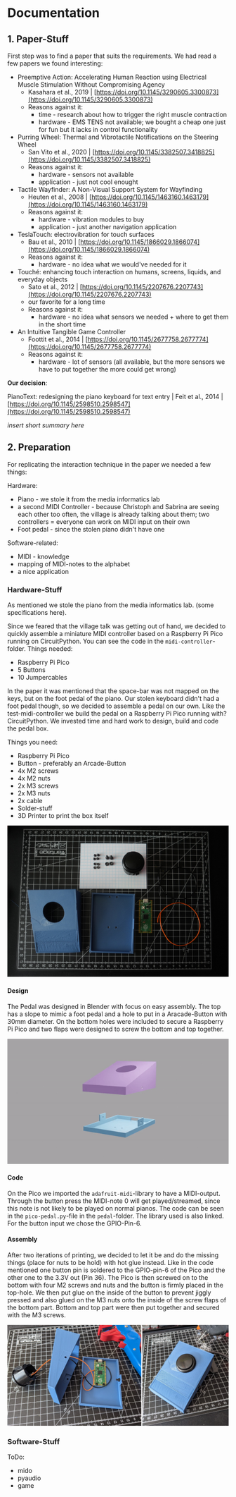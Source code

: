 # Documentation

## 1. Paper-Stuff

First step was to find a paper that suits the requirements. We had read a few papers we found interesting:

* Preemptive Action: Accelerating Human Reaction using Electrical Muscle Stimulation Without Compromising Agency
  * Kasahara et al., 2019 | [https://doi.org/10.1145/3290605.3300873](https://doi.org/10.1145/3290605.3300873)
  * Reasons against it:
    * time - research about how to trigger the right muscle contraction
    * hardware - EMS TENS not available; we bought a cheap one just for fun but it lacks in control functionality
* Purring Wheel: Thermal and Vibrotactile Notifications on the Steering Wheel
  * San Vito et al., 2020 | [https://doi.org/10.1145/3382507.3418825](https://doi.org/10.1145/3382507.3418825)
  * Reasons against it:
    * hardware - sensors not available
    * application - just not cool enought
* Tactile Wayfinder: A Non-Visual Support System for Wayfinding
  * Heuten et al., 2008 | [https://doi.org/10.1145/1463160.1463179](https://doi.org/10.1145/1463160.1463179)
  * Reasons against it:
    * hardware - vibration modules to buy
    * application - just another navigation application
* TeslaTouch: electrovibration for touch surfaces
  * Bau et al., 2010 | [https://doi.org/10.1145/1866029.1866074](https://doi.org/10.1145/1866029.1866074)
  * Reasons against it:
    * hardware - no idea what we would've needed for it
* Touché: enhancing touch interaction on humans, screens, liquids, and everyday objects
  * Sato et al., 2012 | [https://doi.org/10.1145/2207676.2207743](https://doi.org/10.1145/2207676.2207743)
  * our favorite for a long time
  * Reasons against it:
    * hardware - no idea what sensors we needed + where to get them in the short time
* An Intuitive Tangible Game Controller
  * Foottit et al., 2014 | [https://doi.org/10.1145/2677758.2677774](https://doi.org/10.1145/2677758.2677774)
  * Reasons against it:
    * hardware - lot of sensors (all available, but the more sensors we have to put together the more could get wrong)

**Our decision**:

PianoText: redesigning the piano keyboard for text entry | Feit et al., 2014 | [https://doi.org/10.1145/2598510.2598547](https://doi.org/10.1145/2598510.2598547)

*insert short summary here*


## 2. Preparation

For replicating the interaction technique in the paper we needed a few things:

Hardware:

* Piano - we stole it from the media informatics lab
* a second MIDI Controller - because Christoph and Sabrina are seeing each other too often, the village is already talking about them; two controllers = everyone can work on MIDI input on their own
* Foot pedal - since the stolen piano didn't have one

Software-related:

* MIDI - knowledge
* mapping of MIDI-notes to the alphabet
* a nice application

### Hardware-Stuff

As mentioned we stole the piano from the media informatics lab. (some specifications here).

Since we feared that the village talk was getting out of hand, we decided to quickly assemble a miniature MIDI controller based on a Raspberry Pi Pico running on CircuitPython. You can see the code in the `midi-controller`-folder. Things needed:

* Raspberry Pi Pico
* 5 Buttons
* 10 Jumpercables

In the paper it was mentioned that the space-bar was not mapped on the keys, but on the foot pedal of the piano. Our stolen keyboard didn't had a foot pedal though, so we decided to assemble a pedal on our own. Like the test-midi-controller we build the pedal on a Raspberry Pi Pico running with? CircuitPython. We invested time and hard work to design, build and code the pedal box. 

Things you need:

* Raspberry Pi Pico
* Button - preferably an Arcade-Button
* 4x M2 screws
* 4x M2 nuts
* 2x M3 screws
* 2x M3 nuts
* 2x cable
* Solder-stuff
* 3D Printer to print the box itself

![parts](./assets/docu/pedal_parts.jpg)

#### Design

The Pedal was designed in Blender with focus on easy assembly. The top has a slope to mimic a foot pedal and a hole to put in a Aracade-Button with 30mm diameter. On the bottom holes were included to secure a Raspberry Pi Pico and two flaps were designed to screw the bottom and top together. 

![blender design](./assets/docu/pedal_blender.gif)

#### Code

On the Pico we imported the `adafruit-midi`-library to have a MIDI-output. Through the button press the MIDI-note 0 will get played/streamed, since this note is not likely to be played on normal pianos. The code can be seen in the `pico-pedal.py`-file in the `pedal`-folder. The library used is also linked. For the button input we chose the GPIO-Pin-6. 

#### Assembly

After two iterations of printing, we decided to let it be and do the missing things (place for nuts to be hold) with hot glue instead. Like in the code mentioned one button pin is soldered to the GPIO-pin-6 of the Pico and the other one to the 3.3V out (Pin 36). The Pico is then screwed on to the bottom with four M2 screws and nuts and the button is firmly placed in the top-hole. We then put glue on the inside of the button to prevent jiggly pressed and also glued on the M3 nuts onto the inside of the screw flaps of the bottom part. Bottom and top part were then put together and secured with the M3 screws.

![assembly](./assets/docu/assembly.jpg)

### Software-Stuff

ToDo:

- mido
- pyaudio
- game
